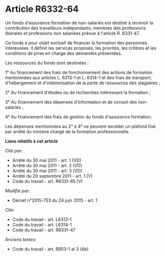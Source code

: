 # Article R6332-64

Un fonds d'assurance formation de non-salariés est destiné à recevoir la contribution des travailleurs indépendants, membres
des professions libérales et professions non salariées prévue à l'article R. 6331-47. 

Ce fonds a pour objet exclusif de financer la formation des personnes intéressées. Il définit les services proposés, les
priorités, les critères et les conditions de prise en charge des demandes présentées. 

Les ressources du fonds sont destinées : 

1° Au financement des frais de fonctionnement des actions de formation mentionnées aux articles L. 6313-1 et L. 6314-1 et des
frais de transport, d'hébergement et d'indemnisation de la perte de ressources des stagiaires ; 

2° Au financement d'études ou de recherches intéressant la formation ; 

3° Au financement des dépenses d'information et de conseil des non-salariés ; 

4° Au financement des frais de gestion du fonds d'assurance formation. 

Les dépenses mentionnées au 2° à 4° ne peuvent excéder un plafond fixé par arrêté du ministre chargé de la formation
professionnelle.

**Liens relatifs à cet article**

_Cité par_:

  - Arrêté du 30 mai 2011 - art. 1 (VD)
  - Arrêté du 30 mai 2011 - art. 2 (VD)
  - Arrêté du 30 mai 2011 - art. 3 (VD)
  - Arrêté du 20 septembre 2011 - art. 1 (V)
  - Code du travail - art. R6331-65 (V)

_Modifié par_:

  - Décret n°2015-753 du 24 juin 2015 - art. 1

_Cite_:

  - Code du travail - art. L6313-1
  - Code du travail - art. L6314-1
  - Code du travail - art. R6331-47

_Anciens textes_:

  - Code du travail - art. R953-1 al 3 (Ab)
